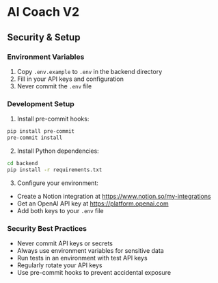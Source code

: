 # AI Coach V2

## Security & Setup

### Environment Variables
1. Copy `.env.example` to `.env` in the backend directory
2. Fill in your API keys and configuration
3. Never commit the `.env` file

### Development Setup
1. Install pre-commit hooks:
```bash
pip install pre-commit
pre-commit install
```

2. Install Python dependencies:
```bash
cd backend
pip install -r requirements.txt
```

3. Configure your environment:
- Create a Notion integration at https://www.notion.so/my-integrations
- Get an OpenAI API key at https://platform.openai.com
- Add both keys to your `.env` file

### Security Best Practices
- Never commit API keys or secrets
- Always use environment variables for sensitive data
- Run tests in an environment with test API keys
- Regularly rotate your API keys
- Use pre-commit hooks to prevent accidental exposure
